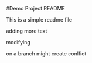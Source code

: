#Demo Project README

This is a simple readme file


adding more text

modifying

on a branch might create conlfict